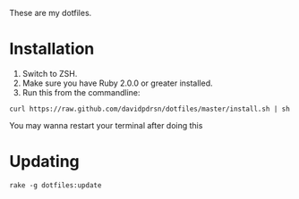 These are my dotfiles.

# Installation
1. Switch to ZSH.
2. Make sure you have Ruby 2.0.0 or greater installed.
3. Run this from the commandline:

```shell
curl https://raw.github.com/davidpdrsn/dotfiles/master/install.sh | sh
```

You may wanna restart your terminal after doing this

# Updating

```shell
rake -g dotfiles:update
```
